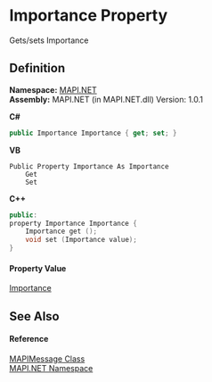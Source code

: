 # Importance Property


Gets/sets Importance



## Definition
**Namespace:** <a href="N_MAPI_NET.md">MAPI.NET</a>  
**Assembly:** MAPI.NET (in MAPI.NET.dll) Version: 1.0.1

**C#**
``` C#
public Importance Importance { get; set; }
```
**VB**
``` VB
Public Property Importance As Importance
	Get
	Set
```
**C++**
``` C++
public:
property Importance Importance {
	Importance get ();
	void set (Importance value);
}
```



#### Property Value
<a href="T_MAPI_NET_Importance.md">Importance</a>

## See Also


#### Reference
<a href="T_MAPI_NET_MAPIMessage.md">MAPIMessage Class</a>  
<a href="N_MAPI_NET.md">MAPI.NET Namespace</a>  
